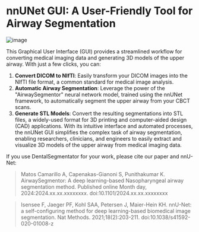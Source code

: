 # nnUNet GUI: A User-Friendly Tool for Airway Segmentation
 ![image](https://github.com/alejandro-matos/nnUNetGUI/assets/84166343/8105744f-90c7-446a-afa7-ee675da37db2)

 This Graphical User Interface (GUI) provides a streamlined workflow for converting medical imaging data and generating 3D models of the upper airway. With just a few clicks, you can: 
 1. **Convert DICOM to NIfTI**: Easily transform your DICOM images into the NIfTI file format, a common standard for medical image analysis.
 2. **Automatic Airway Segmentation**: Leverage the power of the "AirwaySegmentor" neural network model, trained using the nnUNet framework, to automatically segment the upper airway from your CBCT scans.
 3. **Generate STL Models**: Convert the resulting segmentations into STL files, a widely-used format for 3D printing and computer-aided design (CAD) applications. With its intuitive interface and automated processes, the nnUNet GUI simplifies the complex task of airway segmentation, enabling researchers, clinicians, and engineers to easily extract and visualize 3D models of the upper airway from medical imaging data.

If you use DentalSegmentator for your work, please cite our paper and nnU-Net:

> Matos Camarillo A, Capenakas-Gianoni S, Punithakumar K. AirwaySegmentor: A deep learning-based Nasopharyngeal airway segmentation method. Published online Month day, 2024:2024.xx.xx.xxxxxxxx. doi:10.1101/2024.xx.xx.xxxxxxxx

> Isensee F, Jaeger PF, Kohl SAA, Petersen J, Maier-Hein KH. nnU-Net: a self-configuring method for deep learning-based biomedical image segmentation. Nat Methods. 2021;18(2):203-211. doi:10.1038/s41592-020-01008-z
